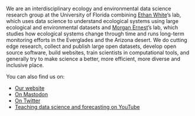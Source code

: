 We are an interdisciplinary ecology and environmental data science research group at the University of Florida combining
[Ethan White](https://github.com/ethanwhite)’s lab, which uses data science to understand ecological systems using large ecological and environmental datasets
and [Morgan Ernest](https://github.com/skmorgane)’s lab, which studies how ecological systems change through time and runs long-term monitoring efforts in the Everglades and the Arizona desert.
We do cutting edge research, collect and publish large open datasets, develop open source software, build websites,
train scientists in computational tools, and generally try to make science a better, more efficient, more diverse and inclusive place.

You can also find us on:
* [Our website](https://weecology.org)
* <a rel="me" href="https://ecoevo.social/@weecology">On Mastodon</a>
* [On Twitter](https://twitter.com/weecology)
* [Teaching data science and forecasting on YouTube](https://www.youtube.com/user/weecology)
